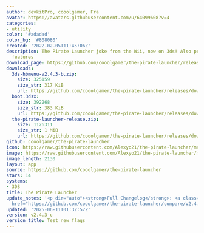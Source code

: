 ```yaml
---
author: devkitPro, cooolgamer, Fra
avatar: https://avatars.githubusercontent.com/u/64099608?v=4
categories:
- utility
color: '#adadad'
color_bg: '#808080'
created: '2022-02-05T11:45:06Z'
description: The Pirate Launcher joke from the Wii, now on 3ds! Also provides debugging
  features
download_page: https://github.com/cooolgamer/the-pirate-launcher/releases
downloads:
  3ds-hbmenu-v2.4.3-b.zip:
    size: 325159
    size_str: 317 KiB
    url: https://github.com/cooolgamer/the-pirate-launcher/releases/download/v2.4.3-c/3ds-hbmenu-v2.4.3-b.zip
  boot.3dsx:
    size: 392268
    size_str: 383 KiB
    url: https://github.com/cooolgamer/the-pirate-launcher/releases/download/v2.4.3-c/boot.3dsx
  the-pirate-launcher-release.zip:
    size: 1126311
    size_str: 1 MiB
    url: https://github.com/cooolgamer/the-pirate-launcher/releases/download/v2.4.3-c/the-pirate-launcher-release.zip
github: cooolgamer/the-pirate-launcher
icon: https://raw.githubusercontent.com/Alexyo21/the-pirate-launcher/master/icon.png
image: https://raw.githubusercontent.com/Alexyo21/the-pirate-launcher/master/icon.png
image_length: 2130
layout: app
source: https://github.com/cooolgamer/the-pirate-launcher
stars: 14
systems:
- 3DS
title: The Pirate Launcher
update_notes: '<p dir="auto"><strong>Full Changelog</strong>: <a class="commit-link"
  href="https://github.com/cooolgamer/the-pirate-launcher/compare/v2.4.3...v2.4.3-c"><tt>v2.4.3...v2.4.3-c</tt></a></p>'
updated: '2025-06-11T01:32:57Z'
version: v2.4.3-c
version_title: Test new flags
---
```

